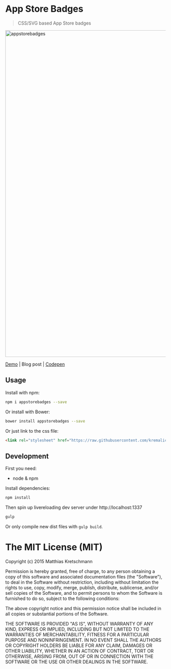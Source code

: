 # App Store Badges

> CSS/SVG based App Store badges

<img width="1022" alt="appstorebadges" src="https://cloud.githubusercontent.com/assets/90316/9833788/eee686ae-59a5-11e5-8457-feb08f0bf3cc.png">

[Demo](http://lab.kremalicious.com/appstorebadges/) | Blog post | [Codepen](http://codepen.io/kremalicious/details/EVVraP/)


## Usage

Install with npm:

```bash
npm i appstorebadges --save
```

Or install with Bower:

```bash
bower install appstorebadges --save
```

Or just link to the css file:

```html
<link rel="stylesheet" href="https://raw.githubusercontent.com/kremalicious/appstorebadges/master/dist/appstorebadges.min.css">
```


## Development

First you need:

- node & npm

Install dependencies:

```bash
npm install
```

Then spin up livereloading dev server under http://localhost:1337

```bash
gulp
```

Or only compile new dist files with `gulp build`.


# The MIT License (MIT)

Copyright (c) 2015 Matthias Kretschmann

Permission is hereby granted, free of charge, to any person obtaining a copy
of this software and associated documentation files (the "Software"), to deal
in the Software without restriction, including without limitation the rights
to use, copy, modify, merge, publish, distribute, sublicense, and/or sell
copies of the Software, and to permit persons to whom the Software is
furnished to do so, subject to the following conditions:

The above copyright notice and this permission notice shall be included in
all copies or substantial portions of the Software.

THE SOFTWARE IS PROVIDED "AS IS", WITHOUT WARRANTY OF ANY KIND, EXPRESS OR
IMPLIED, INCLUDING BUT NOT LIMITED TO THE WARRANTIES OF MERCHANTABILITY,
FITNESS FOR A PARTICULAR PURPOSE AND NONINFRINGEMENT. IN NO EVENT SHALL THE
AUTHORS OR COPYRIGHT HOLDERS BE LIABLE FOR ANY CLAIM, DAMAGES OR OTHER
LIABILITY, WHETHER IN AN ACTION OF CONTRACT, TORT OR OTHERWISE, ARISING FROM,
OUT OF OR IN CONNECTION WITH THE SOFTWARE OR THE USE OR OTHER DEALINGS IN
THE SOFTWARE.
